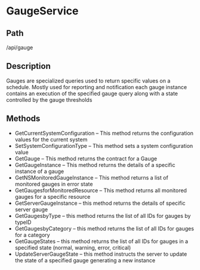 # GaugeService

## Path

/api/gauge

## Description

Gauges are specialized queries used to return specific values on a schedule.  Mostly used for reporting and notification each gauge instance contains an execution of the specified gauge query along with a state controlled by the gauge thresholds

## Methods

* GetCurrentSystemConfiguration – This method returns the configuration values for the current system
* SetSystemConfigurationType – This method sets a system configuration value
* GetGauge – This method returns the contract for a Gauge
* GetGaugeInstance – This method returns the details of a specific instance of a gauge
* GetNSMonitoredGaugeInstance – This method returns a list of monitored gauges in error state
* GetGaugesforMonitoredResource – This method returns all monitored gauges for a specific resource
* GetServerGaugeInstance – this method returns the details of specific server gauge
* GetGaugesbyType – this method returns the list of all IDs for gauges by typeID
* GetGaugesbyCategory – this method returns the list of all IDs for gauges for a category
* GetGaugeStates – this method returns the list of all IDs for gauges in a specified state (normal, warning, error, critical)
* UpdateServerGaugeState – this method instructs the server to update the state of a specified gauge generating a new instance